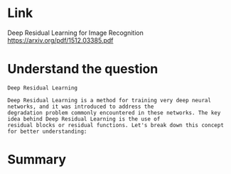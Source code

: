 Link
===============
<p>

Deep Residual Learning for Image Recognition
https://arxiv.org/pdf/1512.03385.pdf

</p>

Understand the question
===============

    Deep Residual Learning

    Deep Residual Learning is a method for training very deep neural networks, and it was introduced to address the
    degradation problem commonly encountered in these networks. The key idea behind Deep Residual Learning is the use of
    residual blocks or residual functions. Let's break down this concept for better understanding:

Summary
===============

        
